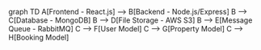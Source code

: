 graph TD
    A[Frontend - React.js] --> B[Backend - Node.js/Express]
    B --> C[Database - MongoDB]
    B --> D[File Storage - AWS S3]
    B --> E[Message Queue - RabbitMQ]
    C --> F[User Model]
    C --> G[Property Model]
    C --> H[Booking Model]
